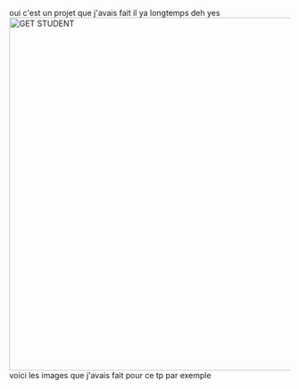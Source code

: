 oui c'est un projet que j'avais fait il ya longtemps deh
yes 
<img width="633" alt="GET STUDENT" src="https://github.com/user-attachments/assets/3cc74334-131e-4f2f-b19c-06f20e5a3bee" />
voici les images que j'avais fait pour ce tp par exemple

